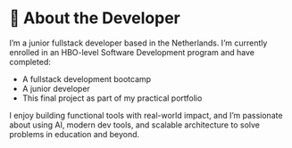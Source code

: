 # 👤 About the Developer

I’m a junior fullstack developer based in the Netherlands. I’m currently enrolled in an HBO-level Software Development program and have completed:

- A fullstack development bootcamp  
- A junior developer  
- This final project as part of my practical portfolio  

I enjoy building functional tools with real-world impact, and I’m passionate about using AI, modern dev tools, and scalable architecture to solve problems in education and beyond.
